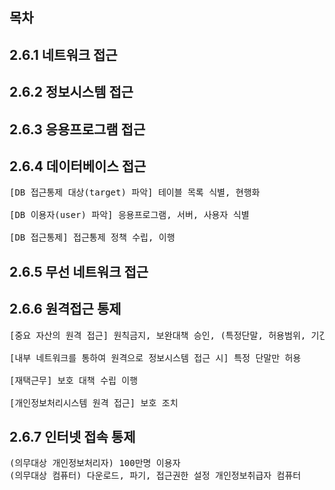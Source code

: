## 목차

## 2.6.1 네트워크 접근

## 2.6.2 정보시스템 접근

## 2.6.3 응용프로그램 접근

## 2.6.4 데이터베이스 접근

<pre>
[DB 접근통제 대상(target) 파악] 테이블 목록 식별, 현행화 <br> 
[DB 이용자(user) 파악] 응용프로그램, 서버, 사용자 식별 <br>
[DB 접근통제] 접근통제 정책 수립, 이행
</pre>



## 2.6.5 무선 네트워크 접근

## 2.6.6 원격접근 통제

<pre>
[중요 자산의 원격 접근] 원칙금지, 보완대책 승인, (특정단말, 허용범위, 기간한정) <br>
[내부 네트워크를 통하여 원격으로 정보시스템 접근 시] 특정 단말만 허용 <br>
[재택근무] 보호 대책 수립 이행<br>
[개인정보처리시스템 원격 접근] 보호 조치
</pre>

## 2.6.7 인터넷 접속 통제

<pre>
(의무대상 개인정보처리자) 100만명 이용자
(의무대상 컴퓨터) 다운로드, 파기, 접근권한 설정 개인정보취급자 컴퓨터
</pre>